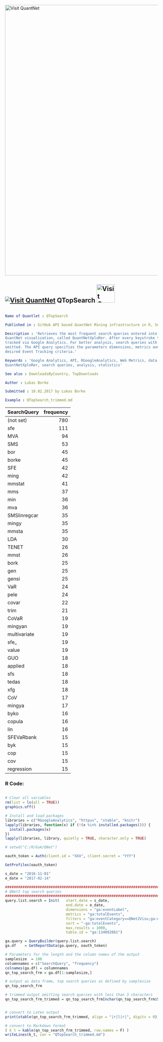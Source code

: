 
[<img src="https://github.com/QuantLet/Styleguide-and-FAQ/blob/master/pictures/banner.png" width="888" alt="Visit QuantNet">](http://quantlet.de/)

## [<img src="https://github.com/QuantLet/Styleguide-and-FAQ/blob/master/pictures/qloqo.png" alt="Visit QuantNet">](http://quantlet.de/) **QTopSearch** [<img src="https://github.com/QuantLet/Styleguide-and-FAQ/blob/master/pictures/QN2.png" width="60" alt="Visit QuantNet 2.0">](http://quantlet.de/)

```yaml

Name of Quantlet : QTopSearch

Published in : GitHub API based QuantNet Mining infrastructure in R, Section "Google Analytics"

Description : 'Retrieves the most frequent search queries entered into the search field of the
QuantNet visualization, called QuantNetXploRer. After every keystroke the search queries are
tracked via Google Analytics. For better analysis, search queries with less than 3 characters are
omitted. The API query specifies the parameters dimensions, metrics and filters conditioning the
desired Event Tracking criteria.'

Keywords : 'Google Analytics, API, RGoogleAnalytics, Web Metrics, data mining, QuantNet,
QuantNetXploRer, search queries, analysis, statistics'

See also : DownloadsByCountry, TopDownloads

Author : Lukas Borke

Submitted : 18.02.2017 by Lukas Borke

Example : QTopSearch_trimmed.md

```

|SearchQuery  | frequency|
|:------------|---------:|
|(not set)    |       780|
|sfe          |       111|
|MVA          |        94|
|SMS          |        53|
|bor          |        45|
|borke        |        45|
|SFE          |        42|
|ming         |        42|
|mmstat       |        41|
|mms          |        37|
|min          |        36|
|mva          |        36|
|SMSlinregcar |        35|
|mingy        |        35|
|mmsta        |        35|
|LDA          |        30|
|TENET        |        26|
|mmst         |        26|
|bork         |        25|
|gen          |        25|
|gensi        |        25|
|VaR          |        24|
|pele         |        24|
|covar        |        22|
|trim         |        21|
|CoVaR        |        19|
|mingyan      |        19|
|multivariate |        19|
|sfe_         |        19|
|value        |        19|
|GUO          |        18|
|applied      |        18|
|sfs          |        18|
|tedas        |        18|
|xfg          |        18|
|CoV          |        17|
|mingya       |        17|
|byko         |        16|
|copula       |        16|
|lin          |        16|
|SFEVaRbank   |        15|
|byk          |        15|
|cop          |        15|
|cov          |        15|
|regression   |        15|


### R Code:
```r

# Clear all variables
rm(list = ls(all = TRUE))
graphics.off()

# Install and load packages
libraries = c("RGoogleAnalytics", "httpuv", "xtable", "knitr")
lapply(libraries, function(x) if (!(x %in% installed.packages())) {
  install.packages(x)
})
lapply(libraries, library, quietly = TRUE, character.only = TRUE)

# setwd("C:/R/GoA/QNet")

oauth_token = Auth(client.id = "XXX", client.secret = "YYY")

GetProfiles(oauth_token)

s_date = "2016-11-01"
e_date = "2017-02-14"

###########################################################################
# QNet2 top search queries
###########################################################################
query.list.search = Init(	start.date = s_date,
							end.date = e_date,
							dimensions = "ga:eventLabel",
							metrics = "ga:totalEvents",
							filters = "ga:eventCategory==QNet2Visu;ga:eventAction==search",
							sort = "-ga:totalEvents",
							max.results = 1000,
							table.id = "ga:134092861")

ga.query = QueryBuilder(query.list.search)
ga.df	 = GetReportData(ga.query, oauth_token)

# Parameters for the length and the column names of the output
samplesize	= 100
columnnames = c("SearchQuery", "frequency")
colnames(ga.df) = columnnames
qn_top_search_frm = ga.df[1:samplesize,]

# output as data frame, top search queries as defined by samplesize
qn_top_search_frm

# trimmed output omitting search queries with less than 3 characters
qn_top_search_frm_trimmed = qn_top_search_frm[nchar(qn_top_search_frm$SearchQuery) >= 3,]


# convert to Latex output
print(xtable(qn_top_search_frm_trimmed, align = "|r|l|r|", digits = 0), include.rownames = F)

# convert to Markdown format
( k_t = kable(qn_top_search_frm_trimmed, row.names = F) )
writeLines(k_t, con = "QTopSearch_trimmed.md")

```
